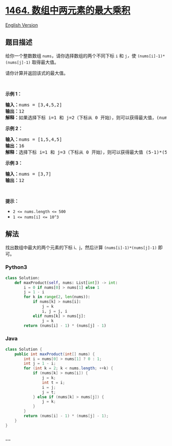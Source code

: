 # [1464. 数组中两元素的最大乘积](https://leetcode-cn.com/problems/maximum-product-of-two-elements-in-an-array)

[English Version](https://github.com/yanglr/leetcode-ac/blob/master/assets/1400-1499/1464.Maximum%20Product%20of%20Two%20Elements%20in%20an%20Array/README_EN.md)

## 题目描述

<!-- 这里写题目描述 -->

<p>给你一个整数数组 <code>nums</code>，请你选择数组的两个不同下标 <code>i</code> 和 <code>j</code><em>，</em>使 <code>(nums[i]-1)*(nums[j]-1)</code> 取得最大值。</p>

<p>请你计算并返回该式的最大值。</p>

<p>&nbsp;</p>

<p><strong>示例 1：</strong></p>

<pre><strong>输入：</strong>nums = [3,4,5,2]
<strong>输出：</strong>12 
<strong>解释：</strong>如果选择下标 i=1 和 j=2（下标从 0 开始），则可以获得最大值，(nums[1]-1)*(nums[2]-1) = (4-1)*(5-1) = 3*4 = 12 。 
</pre>

<p><strong>示例 2：</strong></p>

<pre><strong>输入：</strong>nums = [1,5,4,5]
<strong>输出：</strong>16
<strong>解释：</strong>选择下标 i=1 和 j=3（下标从 0 开始），则可以获得最大值 (5-1)*(5-1) = 16 。
</pre>

<p><strong>示例 3：</strong></p>

<pre><strong>输入：</strong>nums = [3,7]
<strong>输出：</strong>12
</pre>

<p>&nbsp;</p>

<p><strong>提示：</strong></p>

<ul>
	<li><code>2 &lt;= nums.length &lt;= 500</code></li>
	<li><code>1 &lt;= nums[i] &lt;= 10^3</code></li>
</ul>


## 解法

<!-- 这里可写通用的实现逻辑 -->

找出数组中最大的两个元素的下标 i、j，然后计算 `(nums[i]-1)*(nums[j]-1)` 即可。

<!-- tabs:start -->

### **Python3**

<!-- 这里可写当前语言的特殊实现逻辑 -->

```python
class Solution:
    def maxProduct(self, nums: List[int]) -> int:
        i = 0 if nums[0] > nums[1] else 1
        j = 1 - i
        for k in range(2, len(nums)):
            if nums[k] > nums[i]:
                j = k
                i, j = j, i
            elif nums[k] > nums[j]:
                j = k
        return (nums[i] - 1) * (nums[j] - 1)
```

### **Java**

<!-- 这里可写当前语言的特殊实现逻辑 -->

```java
class Solution {
    public int maxProduct(int[] nums) {
        int i = nums[0] > nums[1] ? 0 : 1;
        int j = 1 - i;
        for (int k = 2; k < nums.length; ++k) {
            if (nums[k] > nums[i]) {
                j = k;
                int t = i;
                i = j;
                j = t;
            } else if (nums[k] > nums[j]) {
                j = k;
            }
        }
        return (nums[i] - 1) * (nums[j] - 1);
    }
}
```

### **...**

```

```

<!-- tabs:end -->
